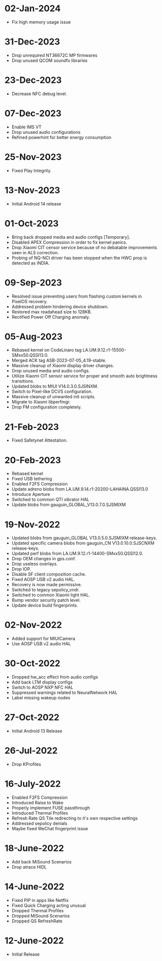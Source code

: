 # 02-Jan-2024
- Fix high memory usage issue

# 31-Dec-2023
- Drop unrequired NT36672C MP firmwares
- Drop unused QCOM soundfx libraries

# 23-Dec-2023
- Decrease NFC debug level.

# 07-Dec-2023
- Enable IMS VT
- Drop unused audio configurations
- Refined powerhint for better energy consumption

# 25-Nov-2023
- Fixed Play Integrity.

# 13-Nov-2023
- Initial Android 14 release

# 01-Oct-2023
- Bring back dropped media and audio configs [Temporary].
- Disabled APEX Compression in order to fix kernel panics.
- Drop Xiaomi CIT censor service because of no debatable improvements seen in ALS correction.
- Probing of NQ-NCI driver has been stopped when the HWC prop is detected as INDIA.

# 09-Sep-2023
- Resolved issue preventing users from flashing custom kernels in PixelOS recovery.
- Addressed problem hindering device shutdown.
- Restored max readahead size to 128KB.
- Rectified Power Off Charging anomaly.

# 05-Aug-2023
- Rebased kernel on CodeLinaro tag LA.UM.9.12.r1-15500-SMxx50.QSSI13.0.
- Merged ACK tag ASB-2023-07-05_4.19-stable.
- Massive cleanup of Xiaomi display driver changes.
- Drop unused media and audio configs.
- Utilize Xiaomi CIT sensor service for proper and smooth auto brightness transitions.
- Updated blobs to MIUI V14.0.3.0.SJSINXM.
- Switch to Pixel-like DCVS configuration.
- Massive cleanup of unwanted init scripts.
- Migrate to Xiaomi libperfmgr.
- Drop FM configuration completely.

# 21-Feb-2023
- Fixed Safetynet Attestation.

# 20-Feb-2023
- Rebased kernel
- Fixed USB tethering
- Enabled F2FS Compression
- Update adreno blobs from LA.UM.9.14.r1-20200-LAHAINA.QSSI13.0 
- Introduce Aperture
- Switched to common QTI vibrator HAL
- Update blobs from gauguin_GLOBAL_V13.0.7.0.SJSMIXM

# 19-Nov-2022
- Updated blobs from gauguin_GLOBAL V13.0.5.0.SJSMIXM release-keys.
- Updated specific camera blobs from gauguin_CN V13.0.10.0.SJSCNXM release-keys.
- Updated perf blobs from LA.UM.9.12.r1-14400-SMxx50.QSSI12.0.
- Drop OEM changes in gps.conf.
- Drop useless overlays.
- Drop IOP.
- Disable SF client composition cache.
- Fixed AOSP USB v2 audio HAL.
- Recovery is now made permissive.
- Switched to legacy sepolicy_vndr.
- Switched to common Xiaomi light HAL.
- Bump vendor security patch level.
- Update device build fingerprints.

# 02-Nov-2022
- Added support for MIUICamera
- Use AOSP USB v2 audio HAL

# 30-Oct-2022
- Dropped hw_acc effect from audio configs
- Add back LTM display configs
- Switch to AOSP NXP NFC HAL
- Suppressed warnings related to NeuralNetwork HAL
- Label missing wakeup nodes

# 27-Oct-2022
- Initial Android 13 Release

# 26-Jul-2022
- Drop KProfiles

# 16-July-2022
- Enabled F2FS Compression
- Introduced Raise to Wake
- Properly implement FUSE passthrough
- Introduced Thermal Profiles
- Refresh Rate QS Tile redirecting to it's own respective settings
- Addressed sepolicy denials
- Maybe fixed WeChat fingerprint issue

# 18-June-2022
- Add back MiSound Scenarios
- Drop atrace HIDL

# 14-June-2022
- Fixed PIP in apps like Netflix
- Fixed Quick Charging acting unusual
- Dropped Thermal Profiles
- Dropped MiSound Scenarios
- Dropped QS RefreshRate

# 12-June-2022
- Initial Release
